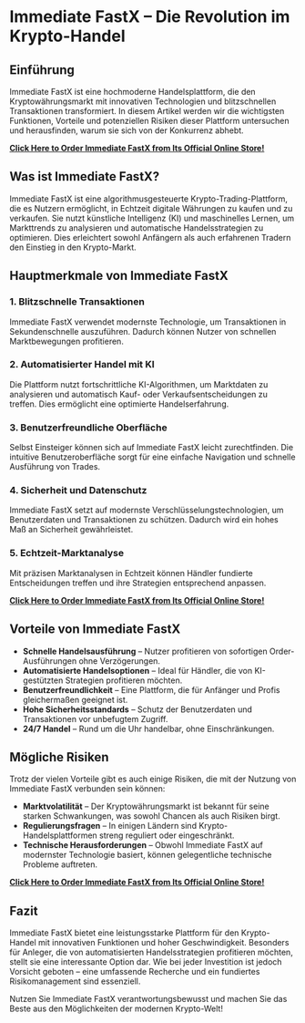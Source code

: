 # Immediate FastX – Die Revolution im Krypto-Handel

## Einführung

Immediate FastX ist eine hochmoderne Handelsplattform, die den Kryptowährungsmarkt mit innovativen Technologien und blitzschnellen Transaktionen transformiert. In diesem Artikel werden wir die wichtigsten Funktionen, Vorteile und potenziellen Risiken dieser Plattform untersuchen und herausfinden, warum sie sich von der Konkurrenz abhebt.

**[Click Here to Order Immediate FastX from Its Official Online Store!](https://mydealsjunction.info/buy-immediatefastx)**

## Was ist Immediate FastX?

Immediate FastX ist eine algorithmusgesteuerte Krypto-Trading-Plattform, die es Nutzern ermöglicht, in Echtzeit digitale Währungen zu kaufen und zu verkaufen. Sie nutzt künstliche Intelligenz (KI) und maschinelles Lernen, um Markttrends zu analysieren und automatische Handelsstrategien zu optimieren. Dies erleichtert sowohl Anfängern als auch erfahrenen Tradern den Einstieg in den Krypto-Markt.

## Hauptmerkmale von Immediate FastX

### 1. **Blitzschnelle Transaktionen**
Immediate FastX verwendet modernste Technologie, um Transaktionen in Sekundenschnelle auszuführen. Dadurch können Nutzer von schnellen Marktbewegungen profitieren.

### 2. **Automatisierter Handel mit KI**
Die Plattform nutzt fortschrittliche KI-Algorithmen, um Marktdaten zu analysieren und automatisch Kauf- oder Verkaufsentscheidungen zu treffen. Dies ermöglicht eine optimierte Handelserfahrung.

### 3. **Benutzerfreundliche Oberfläche**
Selbst Einsteiger können sich auf Immediate FastX leicht zurechtfinden. Die intuitive Benutzeroberfläche sorgt für eine einfache Navigation und schnelle Ausführung von Trades.

### 4. **Sicherheit und Datenschutz**
Immediate FastX setzt auf modernste Verschlüsselungstechnologien, um Benutzerdaten und Transaktionen zu schützen. Dadurch wird ein hohes Maß an Sicherheit gewährleistet.

### 5. **Echtzeit-Marktanalyse**
Mit präzisen Marktanalysen in Echtzeit können Händler fundierte Entscheidungen treffen und ihre Strategien entsprechend anpassen.

**[Click Here to Order Immediate FastX from Its Official Online Store!](https://mydealsjunction.info/buy-immediatefastx)**

## Vorteile von Immediate FastX

- **Schnelle Handelsausführung** – Nutzer profitieren von sofortigen Order-Ausführungen ohne Verzögerungen.
- **Automatisierte Handelsoptionen** – Ideal für Händler, die von KI-gestützten Strategien profitieren möchten.
- **Benutzerfreundlichkeit** – Eine Plattform, die für Anfänger und Profis gleichermaßen geeignet ist.
- **Hohe Sicherheitsstandards** – Schutz der Benutzerdaten und Transaktionen vor unbefugtem Zugriff.
- **24/7 Handel** – Rund um die Uhr handelbar, ohne Einschränkungen.

## Mögliche Risiken

Trotz der vielen Vorteile gibt es auch einige Risiken, die mit der Nutzung von Immediate FastX verbunden sein können:

- **Marktvolatilität** – Der Kryptowährungsmarkt ist bekannt für seine starken Schwankungen, was sowohl Chancen als auch Risiken birgt.
- **Regulierungsfragen** – In einigen Ländern sind Krypto-Handelsplattformen streng reguliert oder eingeschränkt.
- **Technische Herausforderungen** – Obwohl Immediate FastX auf modernster Technologie basiert, können gelegentliche technische Probleme auftreten.

**[Click Here to Order Immediate FastX from Its Official Online Store!](https://mydealsjunction.info/buy-immediatefastx)**

## Fazit

Immediate FastX bietet eine leistungsstarke Plattform für den Krypto-Handel mit innovativen Funktionen und hoher Geschwindigkeit. Besonders für Anleger, die von automatisierten Handelsstrategien profitieren möchten, stellt sie eine interessante Option dar. Wie bei jeder Investition ist jedoch Vorsicht geboten – eine umfassende Recherche und ein fundiertes Risikomanagement sind essenziell.

Nutzen Sie Immediate FastX verantwortungsbewusst und machen Sie das Beste aus den Möglichkeiten der modernen Krypto-Welt!
